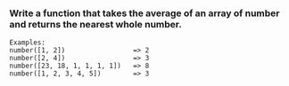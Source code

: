 ### Write a function that takes the average of an array of number and returns the nearest whole number.

```
Examples:
number([1, 2])                 => 2
number([2, 4])                 => 3
number([23, 18, 1, 1, 1, 1])   => 8
number([1, 2, 3, 4, 5])        => 3
```
